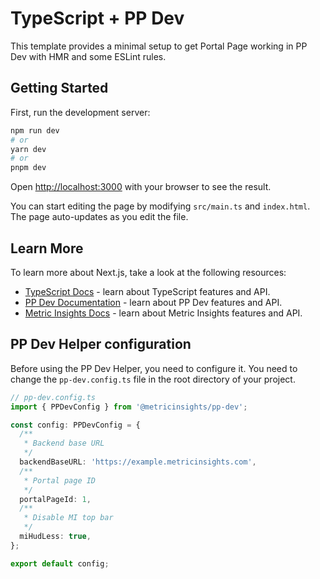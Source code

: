 # TypeScript + PP Dev

This template provides a minimal setup to get Portal Page working in PP Dev with HMR and some ESLint rules.

## Getting Started

First, run the development server:

```bash
npm run dev
# or
yarn dev
# or
pnpm dev
```

Open [http://localhost:3000](http://localhost:3000) with your browser to see the result.

You can start editing the page by modifying `src/main.ts` and `index.html`. The page auto-updates as you edit the file.

## Learn More

To learn more about Next.js, take a look at the following resources:

- [TypeScript Docs](https://www.typescriptlang.org/) - learn about TypeScript features and API.
- [PP Dev Documentation](https://www.npmjs.com/package/@metricinsights/pp-dev) - learn about PP Dev features and API.
- [Metric Insights Docs](https://help.metricinsights.com/) - learn about Metric Insights features and API.

## PP Dev Helper configuration

Before using the PP Dev Helper, you need to configure it. You need to change the `pp-dev.config.ts` file in the root directory of your project.

```typescript
// pp-dev.config.ts
import { PPDevConfig } from '@metricinsights/pp-dev';

const config: PPDevConfig = {
  /**
   * Backend base URL
   */
  backendBaseURL: 'https://example.metricinsights.com',
  /**
   * Portal page ID
   */
  portalPageId: 1,
  /**
   * Disable MI top bar
   */
  miHudLess: true,
};

export default config;
```
